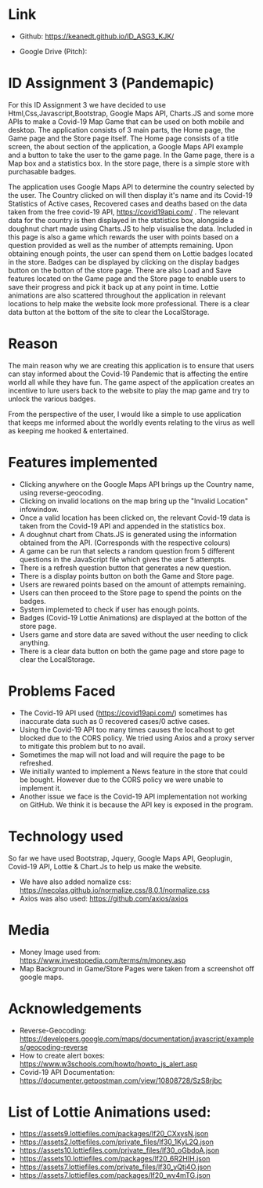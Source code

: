 # Link 
- Github: https://keanedt.github.io/ID_ASG3_KJK/

- Google Drive (Pitch):

# ID Assignment 3 (Pandemapic)

For this ID Assignment 3 we have decided to use Html,Css,Javascript,Bootstrap, Google Maps API, Charts.JS and some more APIs to make a Covid-19 Map Game that can be used on both mobile and desktop. The application consists of 3 main parts, the Home page, the Game page and the Store page itself. The Home page consists of a title screen, the about section of the application, a Google Maps API example and a button to take the user to the game page. In the Game page, there is a Map box and a statistics box. In the store page, there is a simple store with purchasable badges.

The application uses Google Maps API to determine the country selected by the user. The Country clicked on will then display it's name and its Covid-19 Statistics of Active cases, Recovered cases and deaths based on the data taken from the free covid-19 API, https://covid19api.com/ . The relevant data for the country is then displayed in the statistics box, alongside a doughnut chart made using Charts.JS to help visualise the data. Included in this page is also a game which rewards the user with points based on a question provided as well as the number of attempts remaining. Upon obtaining enough points, the user can spend them on Lottie badges located in the store. Badges can be displayed by clicking on the display badges button on the botton of the store page. There are also Load and Save features located on the Game page and the Store page to enable users to save their progress and pick it back up at any point in time. Lottie animations are also scattered throughout the application in relevant locations to help make the website look more professional. There is a clear data button at the bottom of the site to clear the LocalStorage.

# Reason

The main reason why we are creating this application is to ensure that users can stay informed about the Covid-19 Pandemic that is affecting the entire world all while they have fun. The game aspect of the application creates an incentive to lure users back to the website to play the map game and try to unlock the various badges.

From the perspective of the user, I would like a simple to use application that keeps me informed about the worldly events relating to the virus as well as keeping me hooked & entertained.

# Features implemented

- Clicking anywhere on the Google Maps API brings up the Country name, using reverse-geocoding.
- Clicking on invalid locations on the map bring up the "Invalid Location" infowindow.
- Once a valid location has been clicked on, the relevant Covid-19 data is taken from the Covid-19 API and appended in the statistics box.
- A doughnut chart from Chats.JS is generated using the information obtained from the API. (Corresponds with the respective colours)
- A game can be run that selects a random question from 5 different questions in the JavaScript file which gives the user 5 attempts.
- There is a refresh question button that generates a new question.
- There is a display points button on both the Game and Store page.
- Users are rewared points based on the amount of attempts remaining.
- Users can then proceed to the Store page to spend the points on the badges.
- System implemeted to check if user has enough points.
- Badges (Covid-19 Lottie Animations) are displayed at the botton of the store page.
- Users game and store data are saved without the user needing to click anything.
- There is a clear data button on both the game page and store page to clear the LocalStorage.

# Problems Faced

- The Covid-19 API used (https://covid19api.com/) sometimes has inaccurate data such as 0 recovered cases/0 active cases.
- Using the Covid-19 API too many times causes the localhost to get blocked due to the CORS policy. We tried using Axios and a proxy server to mitigate this problem but to no avail.
- Sometimes the map will not load and will require the page to be refreshed.
- We initially wanted to implement a News feature in the store that could be bought. However due to the CORS policy we were unable to implement it.
- Another issue we face is the Covid-19 API implementation not working on GitHub. We think it is because the API key is exposed in the program.

# Technology used

So far we have used Bootstrap, Jquery, Google Maps API, Geoplugin, Covid-19 API, Lottie & Chart.Js to help us make the website.

- We have also added nomalize css: https://necolas.github.io/normalize.css/8.0.1/normalize.css
- Axios was also used: https://github.com/axios/axios

# Media 

- Money Image used from: https://www.investopedia.com/terms/m/money.asp
- Map Background in Game/Store Pages were taken from a screenshot off google maps.

# Acknowledgements

- Reverse-Geocoding: https://developers.google.com/maps/documentation/javascript/examples/geocoding-reverse
- How to create alert boxes: https://www.w3schools.com/howto/howto_js_alert.asp
- Covid-19 API Documentation: https://documenter.getpostman.com/view/10808728/SzS8rjbc

# List of Lottie Animations used:

- https://assets9.lottiefiles.com/packages/lf20_CXxysN.json
- https://assets2.lottiefiles.com/private_files/lf30_1KyL2Q.json
- https://assets10.lottiefiles.com/private_files/lf30_oGbdoA.json
- https://assets10.lottiefiles.com/packages/lf20_6R2HIH.json
- https://assets7.lottiefiles.com/private_files/lf30_yQtj4O.json
- https://assets7.lottiefiles.com/packages/lf20_wv4mTG.json


